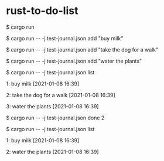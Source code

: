# rust-to-do-list

$ cargo run    

$ cargo run -- -j test-journal.json add "buy milk"

$ cargo run -- -j test-journal.json add "take the dog for a walk"

$ cargo run -- -j test-journal.json add "water the plants"

$ cargo run -- -j test-journal.json list

1: buy milk                                           [2021-01-08 16:39]

2: take the dog for a walk                            [2021-01-08 16:39]

3: water the plants                                   [2021-01-08 16:39]

$ cargo run -- -j test-journal.json done 2

$ cargo run -- -j test-journal.json list

1: buy milk                                           [2021-01-08 16:39]

2: water the plants                                   [2021-01-08 16:39]